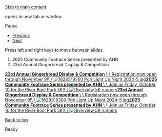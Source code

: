 [Skip to main content](https://www.pittsburghpa.gov/Recreation-Events/Special-Events/Special-Events-RB#main-content)

opens in new tab or window

[Pause](https://www.pittsburghpa.gov/Recreation-Events/Special-Events/Special-Events-RB#)

- [Previous](https://www.pittsburghpa.gov/Recreation-Events/Special-Events/Special-Events-RB#)
- [Next](https://www.pittsburghpa.gov/Recreation-Events/Special-Events/Special-Events-RB#)

Press left and right keys to move between slides.

1. 2025 Community Footrace Series presented by AHN
2. 23rd Annual Gingerbread Display & Competition

[**23rd Annual Gingerbread Display & Competition** \\
\\
Registration now open through November 9!\\
\\
![1628319300 Pgh Light Up Night 2024-5.jpg](https://www.pittsburghpa.gov/files/assets/city/v/1/special-events/events/1628319300-pgh-light-up-night-2024-5.jpg)](https://pittsburghpa.gov/gingerbread)[**2025 Community Footrace Series presented by AHN** \\
\\
Join us Friday, October 10 for the River Boo! Park 5K!\\
\\
![Riverview 5K runners](https://www.pittsburghpa.gov/files/assets/city/v/1/special-events/events/_nd65514-enhanced-nr-3.jpg)](https://www.pittsburghpa.gov/Recreation-Events/Events/Footraces)[**23rd Annual Gingerbread Display & Competition** \\
\\
Registration now open through November 9!\\
\\
![1628319300 Pgh Light Up Night 2024-5.jpg](https://www.pittsburghpa.gov/files/assets/city/v/1/special-events/events/1628319300-pgh-light-up-night-2024-5.jpg)](https://pittsburghpa.gov/gingerbread)[**2025 Community Footrace Series presented by AHN** \\
\\
Join us Friday, October 10 for the River Boo! Park 5K!\\
\\
![Riverview 5K runners](https://www.pittsburghpa.gov/files/assets/city/v/1/special-events/events/_nd65514-enhanced-nr-3.jpg)](https://www.pittsburghpa.gov/Recreation-Events/Events/Footraces)

[Back to top](https://www.pittsburghpa.gov/Recreation-Events/Special-Events/Special-Events-RB#body-top)

Ready

